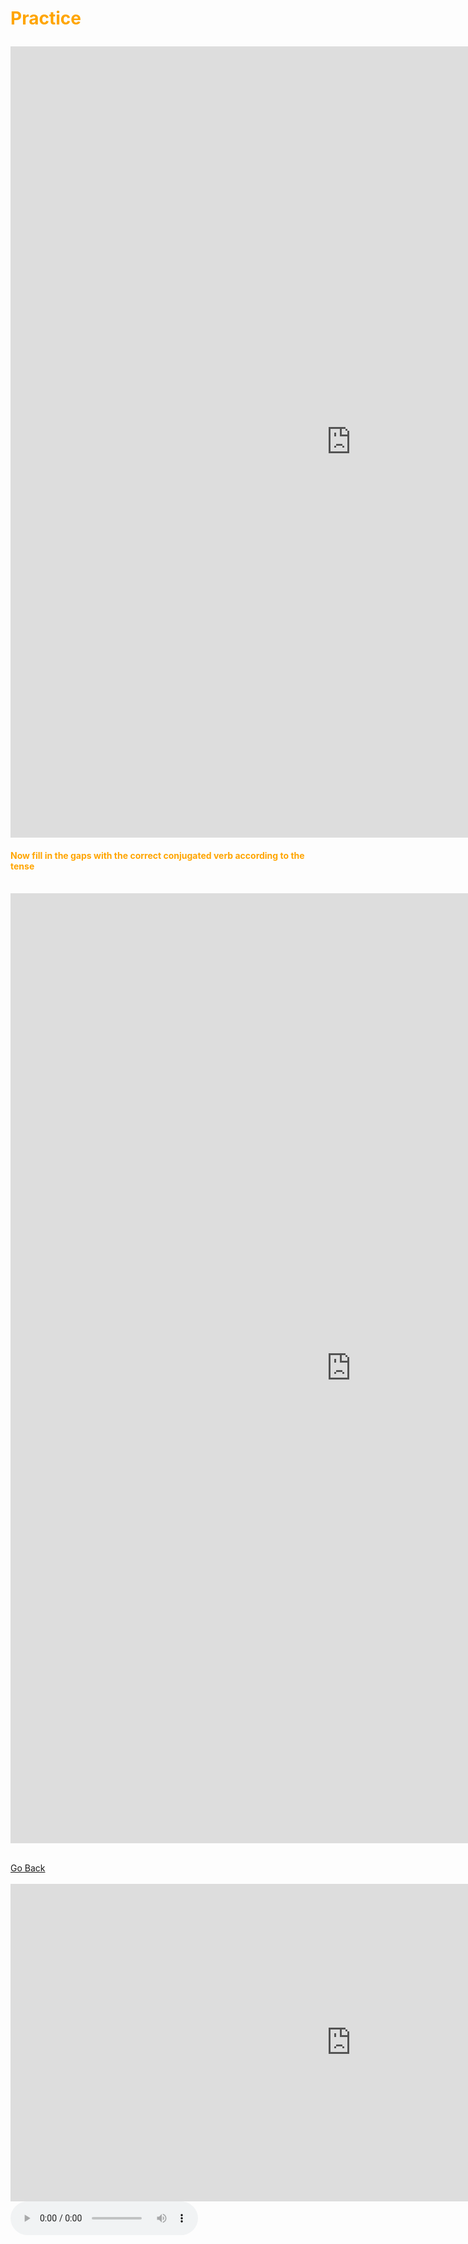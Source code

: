 <h1><p style="color:orange;">Practice</p></h1>
<p lang="es">
  <p></p>
  <p></p>
  <iframe src="https://h5p.org/h5p/embed/393983" width="1090" height="1266" frameborder="0" allowfullscreen="allowfullscreen"></iframe><script src="https://h5p.org/sites/all/modules/h5p/library/js/h5p-resizer.js" charset="UTF-8"></script>
<br>
<h4><p style="color:orange;">Now fill in the gaps with the correct conjugated verb according to the tense</p></h4>
<br>
<iframe src="https://h5p.org/h5p/embed/393651" width="1090" height="1520" frameborder="0" allowfullscreen="allowfullscreen"></iframe><script src="https://h5p.org/sites/all/modules/h5p/library/js/h5p-resizer.js" charset="UTF-8"></script>
<br>
<br>

<p>
  <a style="float:left;" href="vocabulary.html" class="btn2">Go Back</a>
  </p>
  <div style="clear:both;"> </div>

<br>
<iframe src="https://h5p.org/h5p/embed/364565" width="1090" height="508" frameborder="0" allowfullscreen="allowfullscreen"></iframe><script src="https://h5p.org/sites/all/modules/h5p/library/js/h5p-resizer.js" charset="UTF-8"></script>

<audio controls>
 
  <source src="assets/css/test/TextTo.mp3" type="audio/mpeg">
  Your browser does not support the audio tag.
</audio>


